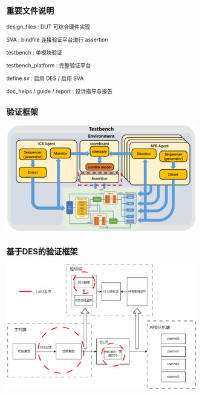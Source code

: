 ## 重要文件说明
design_files : DUT 可综合硬件实现

SVA : bindfile 连接验证平台进行 assertion

testbench : 单模块验证

testbench_platform : 完整验证平台

define.sv : 启用 DES / 启用 SVA 

doc_helps / guide / report : 设计指导与报告


## 验证框架
![alt text](figure/系统框架.png)

## 基于DES的验证框架
![alt text](figure/验证框架.png)